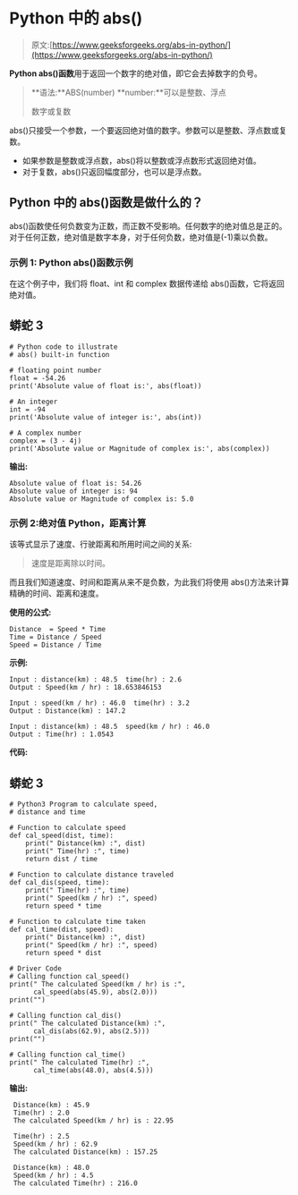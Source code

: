# Python 中的 abs()

> 原文:[https://www.geeksforgeeks.org/abs-in-python/](https://www.geeksforgeeks.org/abs-in-python/)

**Python abs()函数**用于返回一个数字的绝对值，即它会去掉数字的负号。

> **语法:**ABS(number)
> **number:**可以是整数、浮点
> 
> 数字或复数

abs()只接受一个参数，一个要返回绝对值的数字。参数可以是整数、浮点数或复数。

*   如果参数是整数或浮点数，abs()将以整数或浮点数形式返回绝对值。
*   对于复数，abs()只返回幅度部分，也可以是浮点数。

## Python 中的 abs()函数是做什么的？

abs()函数使任何负数变为正数，而正数不受影响。任何数字的绝对值总是正的。对于任何正数，绝对值是数字本身，对于任何负数，绝对值是(-1)乘以负数。

### 示例 1: Python abs()函数示例

在这个例子中，我们将 float、int 和 complex 数据传递给 abs()函数，它将返回绝对值。

## 蟒蛇 3

```
# Python code to illustrate
# abs() built-in function

# floating point number
float = -54.26
print('Absolute value of float is:', abs(float))

# An integer
int = -94
print('Absolute value of integer is:', abs(int))

# A complex number
complex = (3 - 4j)
print('Absolute value or Magnitude of complex is:', abs(complex))
```

**输出:**

```
Absolute value of float is: 54.26
Absolute value of integer is: 94
Absolute value or Magnitude of complex is: 5.0
```

### 示例 2:绝对值 Python，距离计算

该等式显示了速度、行驶距离和所用时间之间的关系:

> 速度是距离除以时间。

而且我们知道速度、时间和距离从来不是负数，为此我们将使用 abs()方法来计算精确的时间、距离和速度。

**使用的公式:**

```
Distance  = Speed * Time
Time = Distance / Speed
Speed = Distance / Time
```

**示例:**

```
Input : distance(km) : 48.5  time(hr) : 2.6
Output : Speed(km / hr) : 18.653846153

Input : speed(km / hr) : 46.0  time(hr) : 3.2
Output : Distance(km) : 147.2

Input : distance(km) : 48.5  speed(km / hr) : 46.0
Output : Time(hr) : 1.0543
```

**代码:**

## 蟒蛇 3

```
# Python3 Program to calculate speed,
# distance and time

# Function to calculate speed
def cal_speed(dist, time):
    print(" Distance(km) :", dist)
    print(" Time(hr) :", time)
    return dist / time

# Function to calculate distance traveled
def cal_dis(speed, time):
    print(" Time(hr) :", time)
    print(" Speed(km / hr) :", speed)
    return speed * time

# Function to calculate time taken
def cal_time(dist, speed):
    print(" Distance(km) :", dist)
    print(" Speed(km / hr) :", speed)
    return speed * dist

# Driver Code
# Calling function cal_speed()
print(" The calculated Speed(km / hr) is :",
      cal_speed(abs(45.9), abs(2.0)))
print("")

# Calling function cal_dis()
print(" The calculated Distance(km) :",
      cal_dis(abs(62.9), abs(2.5)))
print("")

# Calling function cal_time()
print(" The calculated Time(hr) :",
      cal_time(abs(48.0), abs(4.5)))
```

**输出:**

```
 Distance(km) : 45.9
 Time(hr) : 2.0
 The calculated Speed(km / hr) is : 22.95

 Time(hr) : 2.5
 Speed(km / hr) : 62.9
 The calculated Distance(km) : 157.25

 Distance(km) : 48.0
 Speed(km / hr) : 4.5
 The calculated Time(hr) : 216.0
```